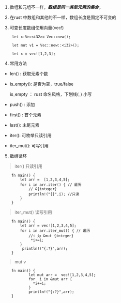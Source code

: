 1. 数组和元组不一样，***数组是同一类型元素的集合***。

2. 在rust 中数组和其他的不一样，数组长度是固定不可变的

3. 可变长度数组使用向量(vec!)

        let x:Vec<i32>= Vec::new();

        let mut v1 = Vec::new::<i32>();

        let x = vec![1,2,3];

4. 常用方法

+ len() : 获取元素个数

+ is_empty(): 是否为空，true/false  

   is_empty ： rust 命名风格，下划线(_) 小写

+ push() : 添加

+ first() : 首个元素

+ last(): 末尾元素

+ iter(): 可枚举只读引用

+ iter_mut(): 可写引用

5. 数组循环

> iter() 只读引用

        fn main() {
            let arr =  [1,2,3,4,5];
            for i in arr.iter() { // 遍历
                // &{integer}
                println!("{}",i); //只读 
            }
        }    

> iter_mut() 读写引用

        fn main() {
            let arr = vec![1,2,3,4,5];
            for i in arr.iter_mut() { // 遍历
                //i 为 &mut {integer}
                 *i+=1;
            }  
             println!("{:?}",arr);
        }

> mut v

        fn main() {
                let mut arr =  vec![1,2,3,4,5];
                for  i in &mut arr {
                  *i+=1;
                }
                println!("{:?}",arr);
        }